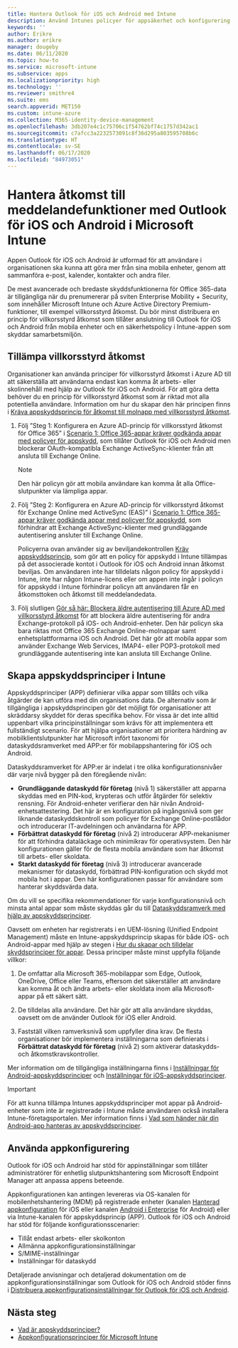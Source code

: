 ```yaml
---
title: Hantera Outlook för iOS och Android med Intune
description: Använd Intunes policyer för appsäkerhet och konfigurering med Outlook för iOS och Android för att skydda åtkomsten till teamens samarbetsmiljöer.
keywords: ''
author: Erikre
ms.author: erikre
manager: dougeby
ms.date: 06/11/2020
ms.topic: how-to
ms.service: microsoft-intune
ms.subservice: apps
ms.localizationpriority: high
ms.technology: ''
ms.reviewer: smithre4
ms.suite: ems
search.appverid: MET150
ms.custom: intune-azure
ms.collection: M365-identity-device-management
ms.openlocfilehash: 3db207e4c1c75706c1f54762bf74c1757d342ac1
ms.sourcegitcommit: c7afcc3a2232573091c8f36d295a803595708b6c
ms.translationtype: HT
ms.contentlocale: sv-SE
ms.lasthandoff: 06/17/2020
ms.locfileid: "84973051"
---
```

# <a name="manage-messaging-collaboration-access-by-using-outlook-for-ios-and-android-with-microsoft-intune"></a>Hantera åtkomst till meddelandefunktioner med Outlook för iOS och Android i Microsoft Intune

Appen Outlook för iOS och Android är utformad för att användare i organisationen ska kunna att göra mer från sina mobila enheter, genom att sammanföra e-post, kalender, kontakter och andra filer.

De mest avancerade och bredaste skyddsfunktionerna för Office 365-data är tillgängliga när du prenumererar på sviten Enterprise Mobility + Security, som innehåller Microsoft Intune och Azure Active Directory Premium-funktioner, till exempel villkorsstyrd åtkomst. Du bör minst distribuera en princip för villkorsstyrd åtkomst som tillåter anslutning till Outlook för iOS och Android från mobila enheter och en säkerhetspolicy i Intune-appen som skyddar samarbetsmiljön.

## <a name="apply-conditional-access"></a>Tillämpa villkorsstyrd åtkomst
Organisationer kan använda principer för villkorsstyrd åtkomst i Azure AD till att säkerställa att användarna endast kan komma åt arbets- eller skolinnehåll med hjälp av Outlook för iOS och Android. För att göra detta behöver du en princip för villkorsstyrd åtkomst som är riktad mot alla potentiella användare. Information om hur du skapar den här principen finns i [Kräva appskyddsprincip för åtkomst till molnapp med villkorsstyrd åtkomst](https://docs.microsoft.com/azure/active-directory/conditional-access/app-protection-based-conditional-access).

1. Följ ”Steg 1: Konfigurera en Azure AD-princip för villkorsstyrd åtkomst för Office 365” i [Scenario 1: Office 365-appar kräver godkända appar med policyer för appskydd](https://docs.microsoft.com/azure/active-directory/conditional-access/app-protection-based-conditional-access#scenario-1-office-365-apps-require-approved-apps-with-app-protection-policies), som tillåter Outlook för iOS och Android men blockerar OAuth-kompatibla Exchange ActiveSync-klienter från att ansluta till Exchange Online.

   > [!NOTE]
   > Den här policyn gör att mobila användare kan komma åt alla Office-slutpunkter via lämpliga appar.

2. Följ ”Steg 2: Konfigurera en Azure AD-princip för villkorsstyrd åtkomst för Exchange Online med ActiveSync (EAS)” i [Scenario 1: Office 365-appar kräver godkända appar med policyer för appskydd](https://docs.microsoft.com/azure/active-directory/conditional-access/app-protection-based-conditional-access#scenario-1-office-365-apps-require-approved-apps-with-app-protection-policies), som förhindrar att Exchange ActiveSync-klienter med grundläggande autentisering ansluter till Exchange Online.

   Policyerna ovan använder sig av beviljandekontrollen [Kräv appskyddsprincip](https://docs.microsoft.com/azure/active-directory/active-directory-conditional-access-technical-reference), som gör att en policy för appskydd i Intune tillämpas på det associerade kontot i Outlook för iOS och Android innan åtkomst beviljas. Om användaren inte har tilldelats någon policy för appskydd i Intune, inte har någon Intune-licens eller om appen inte ingår i policyn för appskydd i Intune förhindrar policyn att användaren får en åtkomsttoken och åtkomst till meddelandedata.

3. Följ slutligen [Gör så här: Blockera äldre autentisering till Azure AD med villkorsstyrd åtkomst](https://docs.microsoft.com/azure/active-directory/conditional-access/block-legacy-authentication) för att blockera äldre autentisering för andra Exchange-protokoll på iOS- och Android-enheter. Den här policyn ska bara riktas mot Office 365 Exchange Online-molnappar samt enhetsplattformarna iOS och Android. Det här gör att mobila appar som använder Exchange Web Services, IMAP4- eller POP3-protokoll med grundläggande autentisering inte kan ansluta till Exchange Online.

## <a name="create-intune-app-protection-policies"></a>Skapa appskyddsprinciper i Intune

Appskyddsprinciper (APP) definierar vilka appar som tillåts och vilka åtgärder de kan utföra med din organisations data. De alternativ som är tillgängliga i appskyddsprincipen gör det möjligt för organisationer att skräddarsy skyddet för deras specifika behov. För vissa är det inte alltid uppenbart vilka principinställningar som krävs för att implementera ett fullständigt scenario. För att hjälpa organisationer att prioritera härdning av mobilklientslutpunkter har Microsoft infört taxonomi för dataskyddsramverket med APP:er för mobilappshantering för iOS och Android.

Dataskyddsramverket för APP:er är indelat i tre olika konfigurationsnivåer där varje nivå bygger på den föregående nivån:

- **Grundläggande dataskydd för företag** (nivå 1) säkerställer att apparna skyddas med en PIN-kod, krypteras och utför åtgärder för selektiv rensning. För Android-enheter verifierar den här nivån Android-enhetsattestering. Det här är en konfiguration på ingångsnivå som ger liknande dataskyddskontroll som policyer för Exchange Online-postlådor och introducerar IT-avdelningen och användarna för APP.
- **Förbättrat dataskydd för företag** (nivå 2) introducerar APP-mekanismer för att förhindra dataläckage och minimikrav för operativsystem. Den här konfigurationen gäller för de flesta mobila användare som har åtkomst till arbets- eller skoldata.
- **Starkt dataskydd för företag** (nivå 3) introducerar avancerade mekanismer för dataskydd, förbättrad PIN-konfiguration och skydd mot mobila hot i appar. Den här konfigurationen passar för användare som hanterar skyddsvärda data.

Om du vill se specifika rekommendationer för varje konfigurationsnivå och minsta antal appar som måste skyddas går du till [Dataskyddsramverk med hjälp av appskyddsprinciper](app-protection-framework.md).

Oavsett om enheten har registrerats i en UEM-lösning (Unified Endpoint Management) måste en Intune-appskyddsprincip skapas för både iOS- och Android-appar med hjälp av stegen i [Hur du skapar och tilldelar skyddsprinciper för appar](app-protection-policies.md). Dessa principer måste minst uppfylla följande villkor:

1. De omfattar alla Microsoft 365-mobilappar som Edge, Outlook, OneDrive, Office eller Teams, eftersom det säkerställer att användare kan komma åt och ändra arbets- eller skoldata inom alla Microsoft-appar på ett säkert sätt.

2. De tilldelas alla användare. Det här gör att alla användare skyddas, oavsett om de använder Outlook för iOS eller Android.

3. Fastställ vilken ramverksnivå som uppfyller dina krav. De flesta organisationer bör implementera inställningarna som definierats i **Förbättrat dataskydd för företag** (nivå 2) som aktiverar dataskydds- och åtkomstkravskontroller.

Mer information om de tillgängliga inställningarna finns i [Inställningar för Android-appskyddsprinciper](app-protection-policy-settings-android.md) och [Inställningar för iOS-appskyddsprinciper](app-protection-policy-settings-ios.md).

> [!IMPORTANT]
> För att kunna tillämpa Intunes appskyddsprinciper mot appar på Android-enheter som inte är registrerade i Intune måste användaren också installera Intune-företagsportalen. Mer information finns i [Vad som händer när din Android-app hanteras av appskyddsprinciper](../fundamentals/end-user-mam-apps-android.md).

## <a name="utilize-app-configuration"></a>Använda appkonfigurering

Outlook för iOS och Android har stöd för appinställningar som tillåter administratörer för enhetlig slutpunktshantering som Microsoft Endpoint Manager att anpassa appens beteende.

Appkonfigurationen kan antingen levereras via OS-kanalen för mobilenhetshantering (MDM) på registrerade enheter (kanalen [Hanterad appkonfiguration](https://developer.apple.com/library/content/samplecode/sc2279/Introduction/Intro.html) för iOS eller kanalen [Android i Enterprise](https://developer.android.com/work/managed-configurations) för Android) eller via Intune-kanalen för appskyddsprincip (APP). Outlook för iOS och Android har stöd för följande konfigurationsscenarier:

- Tillåt endast arbets- eller skolkonton
- Allmänna appkonfigurationsinställningar
- S/MIME-inställningar
- Inställningar för dataskydd

Detaljerade anvisningar och detaljerad dokumentation om de appkonfigurationsinställningar som Outlook för iOS och Android stöder finns i [Distribuera appkonfigurationsinställningar för Outlook för iOS och Android](https://docs.microsoft.com/exchange/clients-and-mobile-in-exchange-online/outlook-for-ios-and-android/outlook-for-ios-and-android-configuration-with-microsoft-intune).

## <a name="next-steps"></a>Nästa steg

- [Vad är appskyddsprinciper?](app-protection-policy.md) 
- [Appkonfigurationsprinciper för Microsoft Intune](app-configuration-policies-overview.md)